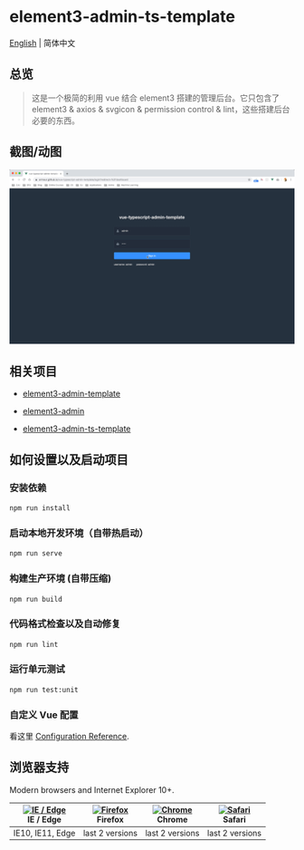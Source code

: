# element3-admin-ts-template

[English](./README.md) | 简体中文

## 总览

> 这是一个极简的利用 vue 结合 element3 搭建的管理后台。它只包含了 element3 & axios & svgicon & permission control & lint，这些搭建后台必要的东西。


## 截图/动图

![demo](./demo/demo.gif)


## 相关项目

- [element3-admin-template](https://github.com/hug-sun/element3-admin-template)

- [element3-admin](https://github.com/hug-sun/element3-admin.git)

- [element3-admin-ts-template](https://github.com/hug-sun/element3-admin-ts-template.git)


## 如何设置以及启动项目

### 安装依赖

```bash
npm run install
```

### 启动本地开发环境（自带热启动）

```bash
npm run serve
```

### 构建生产环境 (自带压缩)

```bash
npm run build
```

### 代码格式检查以及自动修复

```bash
npm run lint
```

### 运行单元测试

```bash
npm run test:unit
```

### 自定义 Vue 配置

看这里 [Configuration Reference](https://cli.vuejs.org/config/).

## 浏览器支持

Modern browsers and Internet Explorer 10+.

| [<img src="https://raw.githubusercontent.com/alrra/browser-logos/master/src/edge/edge_48x48.png" alt="IE / Edge" width="24px" height="24px" />](http://godban.github.io/browsers-support-badges/)</br>IE / Edge | [<img src="https://raw.githubusercontent.com/alrra/browser-logos/master/src/firefox/firefox_48x48.png" alt="Firefox" width="24px" height="24px" />](http://godban.github.io/browsers-support-badges/)</br>Firefox | [<img src="https://raw.githubusercontent.com/alrra/browser-logos/master/src/chrome/chrome_48x48.png" alt="Chrome" width="24px" height="24px" />](http://godban.github.io/browsers-support-badges/)</br>Chrome | [<img src="https://raw.githubusercontent.com/alrra/browser-logos/master/src/safari/safari_48x48.png" alt="Safari" width="24px" height="24px" />](http://godban.github.io/browsers-support-badges/)</br>Safari |
| --------- | --------- | --------- | --------- |
| IE10, IE11, Edge| last 2 versions| last 2 versions| last 2 versions
